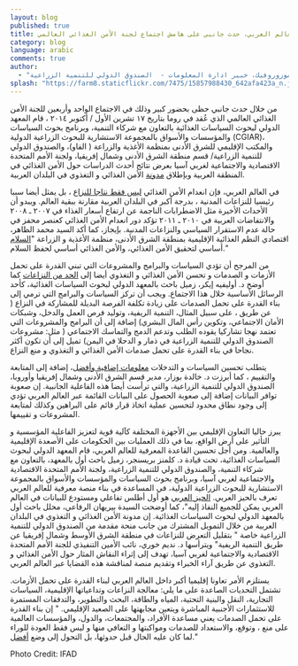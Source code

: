 ```yaml
---
layout: blog
published: true
title: بناء القدرة على تحمل الأزمات في العالم العربي، حدث جانبي على هامش اجتماع لجنة الأمن الغذائي العالمي
category: blog
language: arabic
comments: true
author: 
  - "بيريهان الرفاعي، زميل باحث أول - المعهد الدولي لبحوث السياسات الغذائية و نرينا موزوروفيك، خبير ادارة المعلومات -  الصندوق الدولي للتنمية الزراعية"
splash: "https://farm8.staticflickr.com/7475/15857988430_642afa423a_n.jpg"
---
```


من خلال حدث جانبي حظى بحضور كبير وذلك في الاجتماع الواحد وأربعين للجنة الأمن الغذائي العالمي الذي عُقد في روما بتاريخ ١٧ تشرين الأول / أكتوبر ٢٠١٤ ، قام المعهد الدولي لبحوث السياسات الغذائية بالتعاون مع شركاء التنمية، وبرنامج بحوث السياسات والمؤسسات والأسواق بالمجموعة  الاستشارية للبحوث الزراعية الدولية  (CGIAR)، والمكتب الإقليمي للشرق الأدنى بمنظمة الأغذية والزراعة ( الفاو)، والصندوق الدولي للتنمية الزراعية/ قسم منطقة الشرق الأدنى وشمال إفريقيا، ولجنة الأمم المتحدة الاقتصادية والاجتماعية لغربي آسيا بعرض نتائج أحدث الدراسات حول الأمن الغذائي في المنطقة العربية وبإطلاق [مدونة](http://www.arabspatial.org/) الأمن الغذائي و التغذوي في البلدان العربية. 
<!-- more -->

في العالم العربي، فإن انعدام الأمن الغذائي [ليس فقط نتاجا للنزاع](http://www.ifpri.org/sites/default/files/publications/pr28.pdf) ، بل يمثل أيضا سببا رئيسيا للنزاعات المدنية ، بدرجة أكبر في البلدان العربية مقارنة ببقية العالم. ويبدو أن الأحداث الأخيرة مثل الاضطرابات الناجمة عن ارتفاع أسعار الغذاء في ٢٠٠٧ ـ ٢٠٠٨ والانتفاضات العربية في ٢٠١٠ ـ ٢٠١١ تؤكد دور انعدام الأمن الغذائي كعنصر محفز في حالة عدم الاستقرار السياسي والنزاعات المدنية. بإيجاز، كما أكد السيد محمد الظاهر، اقتصادي النظم الغذائية الإقليمية بمنطقة الشرق الأدنى، منظمة الأغذية و الزراعة "[السلام](http://www.slideshare.net/IFPRIMENA/fsn-in-the-arab-region-an-overview-awdahir-fao-10172014?qid=8c582242-37ae-4868-9803-bbce3f8771c1&v=default&b=&from_search=1) أساسي لتحقيق الأمن الغذائي، والأمن الغذائي أساسي لحفظ السلام."

من المرجح أن تؤدي السياسات والبرامج والمشروعات التي تبني القدرة على تحمل الأزمات و الصدمات و تحسن الأمن الغذائي و التغذوي أيضا إلى [الحد من النزاعات](http://www.slideshare.net/IFPRIMENA/building-resilience-through-food-security-policies-and-programs-ecker-17-1014) كما أوضح د. أوليفيه إيكر، زميل باحث بالمعهد الدولي لبحوث السياسات الغذائية، كأحد الرسائل الأساسية خلال هذا الاجتماع. ويجب أن تركز السياسات والبرامج التي ترمي إلى بناء القدرة على تحمل الصدمات على زيادة تكلفة الفرصة البديلة للمشاركة في النزاع ( عن طريق ، على سبيل المثال، التنمية الريفية،        وتوليد فرص العمل والدخل، وشبكات الأمان الاجتماعي، وتكوين رأس المال البشري) إضافة إلى أن البرامج والمشروعات التي تعتمد نهجا تشاركيا يقوده الطلب وتدعم  الدمج والتماسك الاجتماعي ( مثل: مشروعات الصندوق الدولي للتنمية الزراعية في ذمار و الدحلا في اليمن) تميل إلى أن تكون أكثر نجاحا في بناء القدرة على تحمل صدمات الأمن الغذائي       و التغذوي و منع النزاع. 

يتطلب تحسين السياسات و التدخلات [ معلومات إضافية وأفضل](http://www.slideshare.net/IFPRIMENA/arab-spatial-better-information-for-better-lives-10172014)، إضافة إلى المتابعة والتقييم ، كما أبرزت د. خالدة بوزار، مدير قسم الشرق الأدنى وشمال إفريقيا وأوروبا، الصندوق الدولي للتنمية الزراعية، والتي ترأست أيضا هذه الفاعلية الجانبية. إن صعوبة توافر البيانات إضافة إلى صعوبة الحصول على البيانات القائمة عبر العالم العربي تؤدي إلى وجود نطاق محدود لتحسين عملية اتخاذ قرار قائم على البراهين وكذلك لمتابعة المشروعات و تقييمها.  

يبرز حاليا التعاون الإقليمي بين الأجهزة المختلفة كآلية قوية لتعزيز الفاعلية المؤسسية و التأثير على أرض الواقع، بما في ذلك العمليات بين الحكومات على الأصعدة الإقليمية والعالمية. ومن أجل تحسين القاعدة المعرفية للعالم العربي، قام المعهد الدولي لبحوث السياسات الغذائية، تحت قيادة د. كلمنز بريسنجر، زميل باحث أول بالمعهد، بالتعاون مع شركاء التنمية،          والصندوق الدولي للتنمية الزراعية، ولجنة الأمم المتحدة الاقتصادية والاجتماعية لغربي آسيا، وبرنامج بحوث السياسات والمؤسسات والأسواق بالمجموعة الاستشارية للبحوث الزراعية الدولية، في المساعدة في بناء منصة معرفية للعالم العربي تعرف بالحيز العربي. [الحيز العربي](www.arabspatial.org) هو أول أطلس تفاعلي ومستودع للبيانات في العالم العربي يمكن للجميع النفاذ إليه"، كما أوضحت السيدة بيريهان الرفاعي، محلل باحث أول بالمعهد الدولي لبحوث السياسات الغذائية. إن مدونة الأمن الغذائي و التغذوي في البلدان العربية من خلال التمويل المشترك من جانب منحة مقدمة من الصندوق الدولي للتنمية الزراعية خاصة " بتقليل التعرض للنزاعات في منطقة الشرق الأوسط وشمال إفريقيا عن طريق التنمية الريفية" ويترأسها د. نديم خوري، نائب الأمين التنفيذي للجنة الأمم المتحدة الاقتصادية والاجتماعية لغربي آسيا، تهدف إلى إثراء النقاش المثار حول الأمن الغذائي و التغذوي عن طريق آراء الخبراء وتقديم منصة لمناقشة هذه القضايا عبر العالم العربي. 


يستلزم الأمر تعاونا إقليميا أكبر داخل العالم العربي لبناء القدرة على تحمل الأزمات. تشتمل التحديات الصاعدة على ما يلي: معالجة النزاعات وتداعياتها الإقليمية، السياسات التجارية، النقل والبنية التحتية، المياه والطاقة، البحث والتطوير، والتدفقات المستمرة للاستثمارات الأجنبية المباشرة ويتعين مجابهتها على الصعيد الإقليمي. " إن بناء القدرة على تحمل الصدمات يعني مساعدة الأفراد، والمجتمعات، والدول، والمؤسسات العالمية على منع ، وتوقع، والاستعداد للصدمات ومواكبتها و التعافي منها و ليس فقط العودة للوراء لما كان عليه الحال قبل حدوثها، بل التحول إلى وضع [أفضل](http://www.ifpri.org/publication/resilience-food-and-nutrition-security)."

Photo Credit: IFAD